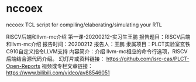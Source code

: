 nccoex
======

nccoex TCL script for compiling/elaborating/simulating your RTL

RISCV后端和llvm-mc介绍 第一课-20200212-实习生王鹏
报告题目：RISCV后端和llvm-mc介绍
报告时间：20200212
报告人：王鹏
隶属项目：PLCT实验室玄铁C910自定义指令LLVM支持
内容简介：介绍 llvm-mc相应的命令行选项，RISCV后端结合源代码介绍。
幻灯片或资料链接：
https://github.com/isrc-cas/PLCT-Open-Reports
视频或专栏文章链接：
https://www.bilibili.com/video/av88546051



